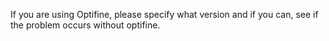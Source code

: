 If you are using Optifine, please specify what version and if you can, see if the problem occurs without optifine.
